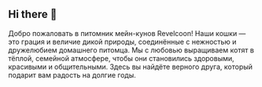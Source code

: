 ## Hi there 👋
Добро пожаловать в питомник мейн-кунов Revelcoon!
Наши кошки — это грация и величие дикой природы, соединённые с нежностью и дружелюбием домашнего питомца. Мы с любовью выращиваем котят в тёплой, семейной атмосфере, чтобы они становились здоровыми, красивыми и общительными. Здесь вы найдёте верного друга, который подарит вам радость на долгие годы.


<!--revelcoon-site/
├── public/
│   └── index.html
├── src/
│   └── App.jsx
│   └── index.jsx
├── package.json
├── vite.config.js
└── tailwind.config.js (если используете Tailwind)

**Revelcoon/Revelcoon** is a ✨ _special_ ✨ repository because its `README.md` (this file) appears on your GitHub profile.

Here are some ideas to get you started:

- 🔭 I’m currently working on ...
- 🌱 I’m currently learning ...
- 👯 I’m looking to collaborate on ...
- 🤔 I’m looking for help with ...
- 💬 Ask me about ...
- 📫 How to reach me: ...
- 😄 Pronouns: ...
- ⚡ Fun fact: ...
-->
